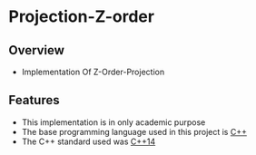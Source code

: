 # Projection-Z-order

## Overview

* Implementation Of Z-Order-Projection

## Features
* This implementation is in only academic purpose
* The base programming language used in this project is [C++](https://es.wikipedia.org/wiki/C%2B%2B "C++")
* The C++ standard used was [C++14](https://es.wikipedia.org/wiki/C%2B%2B14 "C++14")